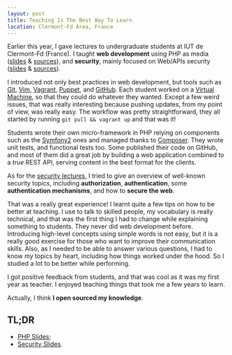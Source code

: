```yaml
---
layout: post
title: Teaching Is The Best Way To Learn
location: Clermont-Fd Area, France
---
```


Earlier this year, I gave lectures to undergraduate students at IUT de
Clermont-Fd (France). I taught **web development** using PHP as media
([slides](http://edu.williamdurand.fr/php-slides/) &
[sources](https://github.com/willdurand-edu/php-slides)), and **security**, mainly
focused on Web/APIs security
([slides](http://edu.williamdurand.fr/security-slides/)
& [sources](https://github.com/willdurand-edu/security-slides)).

I introduced not only best practices in web development, but tools such as
[Git](http://git-scm.com), [Vim](http://www.vim.org/),
[Vagrant](http://vagrantup.com),
[Puppet](http://puppetlabs.com), and [GitHub](http://github.com).
Each student worked on a [Virtual Machine](http://github.com/willdurand-edu/php-vm),
so that they could do whatever they wanted. Except a few weird issues, that was
really interesting because pushing updates, from my point of view, was really
easy. The workflow was pretty straightforward, they all started by running
`git pull && vagrant up` and that was it!

Students wrote their own micro-framework in PHP relying on components such as
the [Symfony2](http://symfony.com) ones and managed thanks to
[Composer](http://getcomposer.org). They wrote unit tests, and functional tests
too. Some published their code on GitHub, and most of them did a great job by
building a web application combined to a _true_ REST API, serving content in the
best format for the clients.

As for the [security lectures](http://edu.williamdurand.fr/security-slides/),
I tried to give an overview of well-known security topics, including
**authorization**, **authentication**, some **authentication mechanisms**, and
how to **secure the web**.

That was a really great experience! I learnt quite a few tips on how to be better
at teaching. I use to talk to skilled people, my vocabulary is really technical,
and that was the first thing I had to change while explaining something to
students. They never did web development before. Introducing high-level
concepts using simple words is not easy, but it is a really good exercise for
those who want to improve their communication skills.
Also, as I needed to be able to answer various questions, I had to know my
topics by heart, including how things worked under the hood. So I studied a lot
to be better while performing.

I got positive feedback from students, and that was cool as it was my first year
as teacher. I enjoyed teaching things that took me a few years to learn.

Actually, I think **I open sourced my knowledge**.


## TL;DR

* [PHP Slides](http://edu.williamdurand.fr/php-slides/);
* [Security Slides](http://edu.williamdurand.fr/security-slides/).
